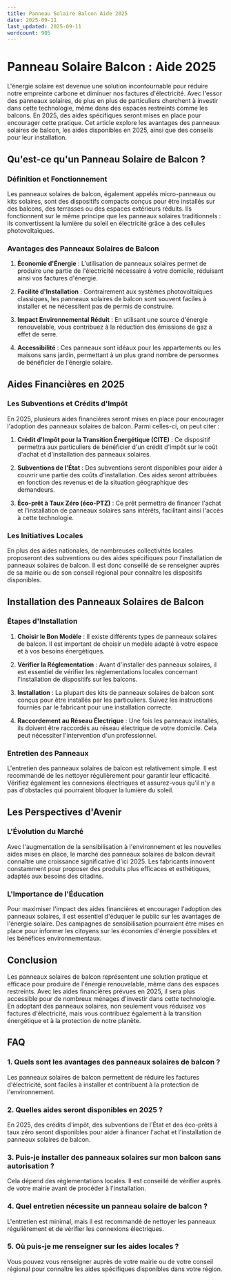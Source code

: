 ```yaml
---
title: Panneau Solaire Balcon Aide 2025
date: 2025-09-11
last_updated: 2025-09-11
wordcount: 905
---
```


# Panneau Solaire Balcon : Aide 2025

L'énergie solaire est devenue une solution incontournable pour réduire notre empreinte carbone et diminuer nos factures d'électricité. Avec l'essor des panneaux solaires, de plus en plus de particuliers cherchent à investir dans cette technologie, même dans des espaces restreints comme les balcons. En 2025, des aides spécifiques seront mises en place pour encourager cette pratique. Cet article explore les avantages des panneaux solaires de balcon, les aides disponibles en 2025, ainsi que des conseils pour leur installation.

## Qu'est-ce qu'un Panneau Solaire de Balcon ?

### Définition et Fonctionnement

Les panneaux solaires de balcon, également appelés micro-panneaux ou kits solaires, sont des dispositifs compacts conçus pour être installés sur des balcons, des terrasses ou des espaces extérieurs réduits. Ils fonctionnent sur le même principe que les panneaux solaires traditionnels : ils convertissent la lumière du soleil en électricité grâce à des cellules photovoltaïques.

### Avantages des Panneaux Solaires de Balcon

1. **Économie d'Énergie** : L'utilisation de panneaux solaires permet de produire une partie de l'électricité nécessaire à votre domicile, réduisant ainsi vos factures d'énergie.
   
2. **Facilité d'Installation** : Contrairement aux systèmes photovoltaïques classiques, les panneaux solaires de balcon sont souvent faciles à installer et ne nécessitent pas de permis de construire.

3. **Impact Environnemental Réduit** : En utilisant une source d'énergie renouvelable, vous contribuez à la réduction des émissions de gaz à effet de serre.

4. **Accessibilité** : Ces panneaux sont idéaux pour les appartements ou les maisons sans jardin, permettant à un plus grand nombre de personnes de bénéficier de l'énergie solaire.

## Aides Financières en 2025

### Les Subventions et Crédits d'Impôt

En 2025, plusieurs aides financières seront mises en place pour encourager l'adoption des panneaux solaires de balcon. Parmi celles-ci, on peut citer :

1. **Crédit d'Impôt pour la Transition Énergétique (CITE)** : Ce dispositif permettra aux particuliers de bénéficier d'un crédit d'impôt sur le coût d'achat et d'installation des panneaux solaires.

2. **Subventions de l'État** : Des subventions seront disponibles pour aider à couvrir une partie des coûts d'installation. Ces aides seront attribuées en fonction des revenus et de la situation géographique des demandeurs.

3. **Éco-prêt à Taux Zéro (éco-PTZ)** : Ce prêt permettra de financer l'achat et l'installation de panneaux solaires sans intérêts, facilitant ainsi l'accès à cette technologie.

### Les Initiatives Locales

En plus des aides nationales, de nombreuses collectivités locales proposeront des subventions ou des aides spécifiques pour l'installation de panneaux solaires de balcon. Il est donc conseillé de se renseigner auprès de sa mairie ou de son conseil régional pour connaître les dispositifs disponibles.

## Installation des Panneaux Solaires de Balcon

### Étapes d'Installation

1. **Choisir le Bon Modèle** : Il existe différents types de panneaux solaires de balcon. Il est important de choisir un modèle adapté à votre espace et à vos besoins énergétiques.

2. **Vérifier la Réglementation** : Avant d'installer des panneaux solaires, il est essentiel de vérifier les réglementations locales concernant l'installation de dispositifs sur les balcons.

3. **Installation** : La plupart des kits de panneaux solaires de balcon sont conçus pour être installés par les particuliers. Suivez les instructions fournies par le fabricant pour une installation correcte.

4. **Raccordement au Réseau Électrique** : Une fois les panneaux installés, ils doivent être raccordés au réseau électrique de votre domicile. Cela peut nécessiter l'intervention d'un professionnel.

### Entretien des Panneaux

L'entretien des panneaux solaires de balcon est relativement simple. Il est recommandé de les nettoyer régulièrement pour garantir leur efficacité. Vérifiez également les connexions électriques et assurez-vous qu'il n'y a pas d'obstacles qui pourraient bloquer la lumière du soleil.

## Les Perspectives d'Avenir

### L'Évolution du Marché

Avec l'augmentation de la sensibilisation à l'environnement et les nouvelles aides mises en place, le marché des panneaux solaires de balcon devrait connaître une croissance significative d'ici 2025. Les fabricants innovent constamment pour proposer des produits plus efficaces et esthétiques, adaptés aux besoins des citadins.

### L'Importance de l'Éducation

Pour maximiser l'impact des aides financières et encourager l'adoption des panneaux solaires, il est essentiel d'éduquer le public sur les avantages de l'énergie solaire. Des campagnes de sensibilisation pourraient être mises en place pour informer les citoyens sur les économies d'énergie possibles et les bénéfices environnementaux.

## Conclusion

Les panneaux solaires de balcon représentent une solution pratique et efficace pour produire de l'énergie renouvelable, même dans des espaces restreints. Avec les aides financières prévues en 2025, il sera plus accessible pour de nombreux ménages d'investir dans cette technologie. En adoptant des panneaux solaires, non seulement vous réduisez vos factures d'électricité, mais vous contribuez également à la transition énergétique et à la protection de notre planète.

## FAQ

### 1. Quels sont les avantages des panneaux solaires de balcon ?

Les panneaux solaires de balcon permettent de réduire les factures d'électricité, sont faciles à installer et contribuent à la protection de l'environnement.

### 2. Quelles aides seront disponibles en 2025 ?

En 2025, des crédits d'impôt, des subventions de l'État et des éco-prêts à taux zéro seront disponibles pour aider à financer l'achat et l'installation de panneaux solaires de balcon.

### 3. Puis-je installer des panneaux solaires sur mon balcon sans autorisation ?

Cela dépend des réglementations locales. Il est conseillé de vérifier auprès de votre mairie avant de procéder à l'installation.

### 4. Quel entretien nécessite un panneau solaire de balcon ?

L'entretien est minimal, mais il est recommandé de nettoyer les panneaux régulièrement et de vérifier les connexions électriques.

### 5. Où puis-je me renseigner sur les aides locales ?

Vous pouvez vous renseigner auprès de votre mairie ou de votre conseil régional pour connaître les aides spécifiques disponibles dans votre région.